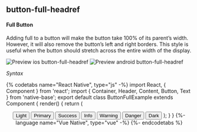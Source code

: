 ## button-full-headref
#### Full Button

Adding full to a button will make the button take 100% of its parent’s width. However, it will also remove the button’s left and right borders. This style is useful when the button should stretch across the entire width of the display.


![Preview ios button-full-headref](https://github.com/GeekyAnts/NativeBase-KitchenSink/raw/v2.6.1/screenshots/ios/button-full.png)
![Preview android button-full-headref](https://github.com/GeekyAnts/NativeBase-KitchenSink/raw/v2.6.1/screenshots/android/button-full.png)

*Syntax*

{% codetabs name="React Native", type="js" -%}
import React, { Component } from 'react';
import { Container, Header, Content, Button, Text } from 'native-base';
export default class ButtonFullExample extends Component {
  render() {
    return (
      <Container>
        <Header />
        <Content>
          <Button full light>
            <Text>Light</Text>
          </Button>
          <Button full>
            <Text>Primary</Text>
          </Button>
          <Button full success>
            <Text>Success</Text>
          </Button>
          <Button full info>
            <Text>Info</Text>
          </Button>
          <Button full warning>
            <Text>Warning</Text>
          </Button>
          <Button full danger>
            <Text>Danger</Text>
          </Button>
          <Button full dark>
            <Text>Dark</Text>
          </Button>
        </Content>
      </Container>
    );
  }
}
{%- language name="Vue Native", type="vue" -%}
<template>
  <nb-container>
    <nb-header />
    <nb-content>
      <nb-button full light>
        <nb-text>Light</nb-text>
      </nb-button>
      <nb-button full info>
        <nb-text>Info</nb-text>
      </nb-button>
      <nb-button full primary>
        <nb-text>Primary</nb-text>
      </nb-button>
      <nb-button full success>
        <nb-text>Success</nb-text>
      </nb-button>
      <nb-button full warning>
        <nb-text>Warning</nb-text>
      </nb-button>
      <nb-button full danger>
        <nb-text>Danger</nb-text>
      </nb-button>
      <nb-button full dark>
        <nb-text>Dark</nb-text>
      </nb-button>
    </nb-content>
  </nb-container>
</template>
{%- endcodetabs %}
<br />
